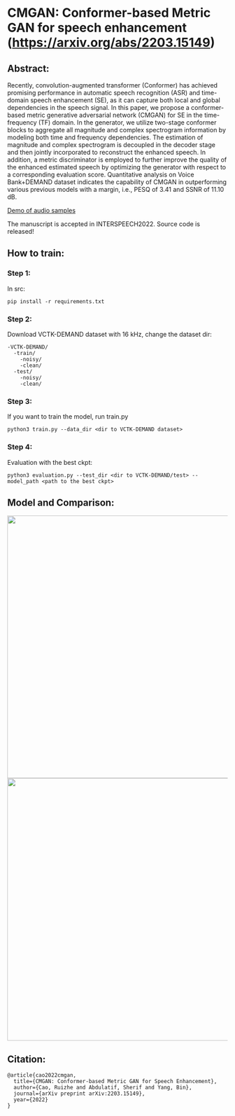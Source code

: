 # CMGAN: Conformer-based Metric GAN for speech enhancement (https://arxiv.org/abs/2203.15149)

## Abstract:
Recently, convolution-augmented transformer (Conformer) has achieved promising performance in automatic speech recognition (ASR) and time-domain speech enhancement (SE), as it can capture both local and global dependencies in the speech signal. In this paper, we propose a conformer-based metric generative adversarial network (CMGAN) for SE in the time-frequency (TF) domain. In the generator, we utilize two-stage conformer blocks to aggregate all magnitude and complex spectrogram information by modeling both time and frequency dependencies. The estimation of magnitude and complex spectrogram is decoupled in the decoder stage and then jointly incorporated to reconstruct the enhanced speech. In addition, a metric discriminator is employed to further improve the quality of the enhanced estimated speech by optimizing the generator with respect to a corresponding evaluation score. Quantitative analysis on Voice Bank+DEMAND dataset indicates the capability of CMGAN in outperforming various previous models with a margin, i.e., PESQ of 3.41 and SSNR of 11.10 dB. 

[Demo of audio samples](https://ruizhecao96.github.io/) 

The manuscript is accepted in INTERSPEECH2022. Source code is released!

## How to train:

### Step 1:
In src:

```pip install -r requirements.txt```

### Step 2:
Download VCTK-DEMAND dataset with 16 kHz, change the dataset dir:
```
-VCTK-DEMAND/
  -train/
    -noisy/
    -clean/
  -test/
    -noisy/
    -clean/
```

### Step 3:
If you want to train the model, run train.py
```
python3 train.py --data_dir <dir to VCTK-DEMAND dataset>
```

### Step 4:
Evaluation with the best ckpt:
```
python3 evaluation.py --test_dir <dir to VCTK-DEMAND/test> --model_path <path to the best ckpt>
```

## Model and Comparison:
<img src="https://github.com/ruizhecao96/CMGAN/blob/main/Figure/Overview.png" width="600px">

<img src="https://github.com/ruizhecao96/CMGAN/blob/main/Figure/Table.png" width="600px">

## Citation:
```
@article{cao2022cmgan,
  title={CMGAN: Conformer-based Metric GAN for Speech Enhancement},
  author={Cao, Ruizhe and Abdulatif, Sherif and Yang, Bin},
  journal={arXiv preprint arXiv:2203.15149},
  year={2022}
}
```

